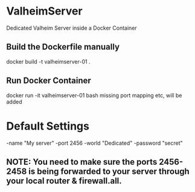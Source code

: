 # ValheimServer
Dedicated Valheim Server inside a Docker Container

## Build the Dockerfile manually
docker build -t valheimserver-01 .   

## Run Docker Container
docker run -it valheimserver-01 bash
missing port mapping etc, will be added 


# Default Settings

-name "My server" 
-port 2456 
-world "Dedicated" 
-password "secret"

## NOTE: You need to make sure the ports 2456-2458 is being forwarded to your server through your local router & firewall.all.
